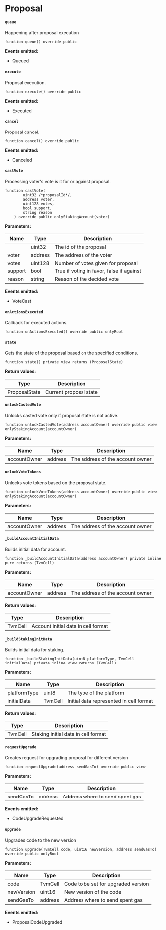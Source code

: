 # Proposal

#### **`queue`**	

Happening after proposal execution

```
function queue() override public
```

**Events emitted:**
- Queued

#### **`execute`**

Proposal execution.

```
function execute() override public
```

**Events emitted:**
- Executed

#### **`cancel`**	

Proposal cancel.

```
function cancel() override public
```

**Events emitted:**
- Canceled


#### **`castVote`**

Processing voter's vote is it for or against proposal.

```
function castVote(
        uint32 /*proposalId*/,
        address voter,
        uint128 votes,
        bool support,
        string reason
    ) override public onlyStakingAccount(voter)
```

**Parameters:**

| Name    | Type     | Description                               |
|---------|----------|-------------------------------------------|
|         | uint32   | The id of the proposal                    |
| voter   | address  | The address of the voter                  |
| votes   | uint128  | Number of votes given for proposal        |
| support | bool     | True if voting in favor, false if against |
| reason  | string   | Reason of the decided vote                |

**Events emitted:**
- VoteCast

#### **`onActionsExecuted`**

Callback for executed actions.

```
function onActionsExecuted() override public onlyRoot
```

#### **`state`**

Gets the state of the proposal based on the specified conditions.

```
function state() private view returns (ProposalState)
```

**Return values:**

| Type          | Description            |
|---------------|------------------------|
| ProposalState | Current proposal state |

#### **`unlockCastedVote`**

Unlocks casted vote only if proposal state is not active.

```
function unlockCastedVote(address accountOwner) override public view onlyStakingAccount(accountOwner)
```

**Parameters:**

| Name         | Type    | Description                      |
|--------------|---------|----------------------------------|
| accountOwner | address | The address of the account owner |

#### **`unlockVoteTokens`**

Unlocks vote tokens based on the proposal state.

```
function unlockVoteTokens(address accountOwner) override public view onlyStakingAccount(accountOwner)
```

**Parameters:**

| Name         | Type    | Description                      |
|--------------|---------|----------------------------------|
| accountOwner | address | The address of the account owner |

#### **`_buildAccountInitialData`**

Builds initial data for account.

```
function _buildAccountInitialData(address accountOwner) private inline pure returns (TvmCell)
```

**Parameters:**

| Name         | Type    | Description                      |
|--------------|---------|----------------------------------|
| accountOwner | address | The address of the account owner |

**Return values:**

| Type    | Description                         |
|---------|-------------------------------------|
| TvmCell | Account initial data in cell format |

#### **`_buildStakingInitData`**

Builds initial data for staking.

```
function _buildStakingInitData(uint8 platformType, TvmCell initialData) private inline view returns (TvmCell)
```

**Parameters:**

| Name         | Type     | Description                             |
|--------------|----------|-----------------------------------------|
| platformType | uint8    | The type of the platform                |
| initialData  | TvmCell  | Initial data represented in cell format |

**Return values:**

| Type    | Description                         |
|---------|-------------------------------------|
| TvmCell | Staking initial data in cell format |

#### **`requestUpgrade`**

Creates request for upgrading proposal for different version

```
function requestUpgrade(address sendGasTo) override public view
```

**Parameters:**

| Name      | Type    | Description                     |
|-----------|---------|---------------------------------|
| sendGasTo | address | Address where to send spent gas |

**Events emitted:**
- CodeUpgradeRequested

#### **`upgrade`**

Upgrades code to the new version

```
function upgrade(TvmCell code, uint16 newVersion, address sendGasTo) override public onlyRoot
```

**Parameters:**

| Name       | Type     | Description                         |
|------------|----------|-------------------------------------|
| code       | TvmCell  | Code to be set for upgraded version |
| newVersion | uint16   | New version of the code             |
| sendGasTo  | address  | Address where to send spent gas     |

**Events emitted:**
- ProposalCodeUpgraded

